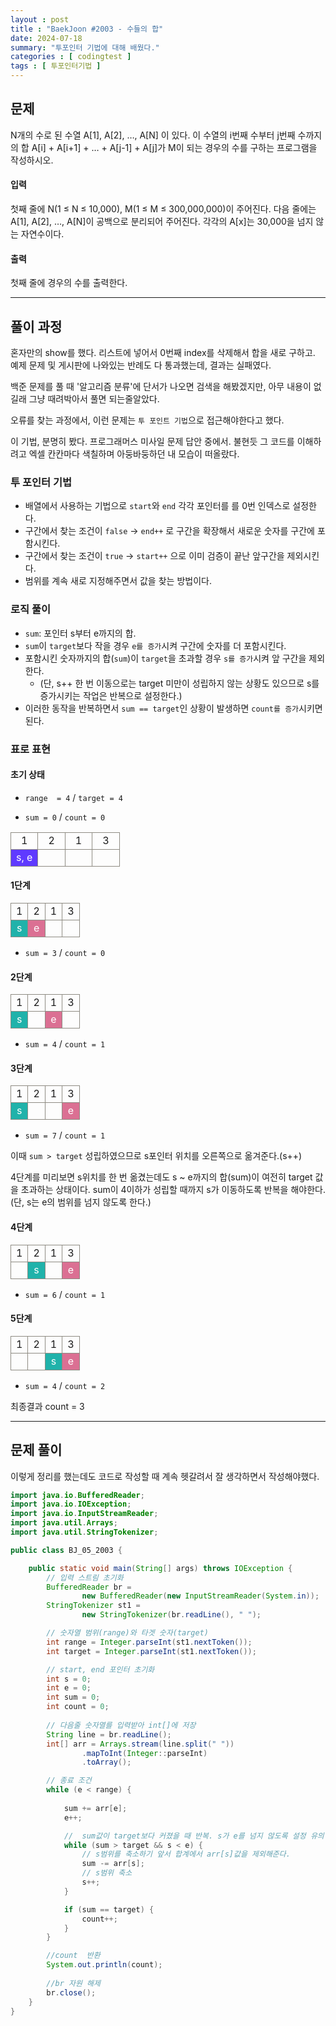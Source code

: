```yaml
---
layout : post
title : "BaekJoon #2003 - 수들의 합"
date: 2024-07-18
summary: "투포인터 기법에 대해 배웠다."
categories : [ codingtest ]
tags : [ 투포인터기법 ]
---
```


## 문제

N개의 수로 된 수열 A[1], A[2], …, A[N] 이 있다. 이 수열의 i번째 수부터 j번째 수까지의 합 A[i] + A[i+1] + … + A[j-1] + A[j]가 M이 되는 경우의 수를 구하는 프로그램을 작성하시오.

#### 입력

첫째 줄에 N(1 ≤ N ≤ 10,000), M(1 ≤ M ≤ 300,000,000)이 주어진다. 다음 줄에는 A[1], A[2], …, A[N]이 공백으로 분리되어 주어진다. 각각의 A[x]는 30,000을 넘지 않는 자연수이다.

#### 출력

첫째 줄에 경우의 수를 출력한다.

---

## 풀이 과정


혼자만의 show를 했다. 리스트에 넣어서 0번째 index를 삭제해서 합을 새로 구하고.
예제 문제 및 게시판에 나와있는 반례도 다 통과했는데, 결과는 실패였다.


백준 문제를 풀 때 '알고리즘 분류'에 단서가 나오면 검색을 해봤겠지만, 아무 내용이 없길래 그냥 때려박아서 풀면 되는줄알았다.

오류를 찾는 과정에서, 이런 문제는 `투 포인트 기법`으로 접근해야한다고 했다.

이 기법, 분명히 봤다. 프로그래머스 미사일 문제 답안 중에서. 불현듯 그 코드를 이해하려고 엑셀 칸칸마다 색칠하며 아둥바둥하던 내 모습이 떠올랐다.

### 투 포인터 기법

* 배열에서 사용하는 기법으로 `start`와 `end` 각각 포인터를 를 0번 인덱스로 설정한다.
* 구간에서 찾는 조건이 `false` → `end++` 로 구간을 확장해서 새로운 숫자를 구간에 포함시킨다. 
* 구간에서 찾는 조건이 `true` → `start++` 으로 이미 검증이 끝난 앞구간을 제외시킨다.
* 범위를 계속 새로 지정해주면서 값을 찾는 방법이다.


### 로직 풀이

* `sum`: 포인터 s부터 e까지의 합.
* `sum`이 `target`보다 작을 경우 `e를 증가`시켜 구간에 숫자를 더 포함시킨다.
* 포함시킨 숫자까지의 합(`sum`)이 `target`을 초과할 경우 `s를 증가`시켜 앞 구간을 제외한다.
  * (단, s++ 한 번 이동으로는 target 미만이 성립하지 않는 상황도 있으므로 s를 증가시키는 작업은 반복으로 설정한다.)
* 이러한 동작을 반복하면서 `sum == target`인 상황이 발생하면 `count를 증가`시키면 된다.


### 표로 표현

#### 초기 상태

* `range  = 4` / `target = 4`

* `sum = 0`  / `count = 0`

<table style="width: 30em">
  <tr style="border: 1px solid #8e8b82">
    <td style="width: 25%; text-align: center; vertical-align: middle;border-right: 1px solid #8e8b82">1</td>
    <td style="width: 25%; text-align: center; vertical-align: middle;border-right: 1px solid #8e8b82">2</td>
    <td style="width: 25%; text-align: center; vertical-align: middle;border-right: 1px solid #8e8b82">1</td>
    <td style="width: 25%; text-align: center; vertical-align: middle;">3</td>
  </tr>
  <tr style="border: 1px solid #8e8b82">
    <td style="width: 25%; text-align: center; vertical-align: middle;border-right: 1px solid #8e8b82; background-color: #5f3aff; color: #fff">s, e</td>
    <td style="width: 25%; text-align: center; vertical-align: middle;border-right: 1px solid #8e8b82"></td>
    <td style="width: 25%; text-align: center; vertical-align: middle;border-right: 1px solid #8e8b82"></td>
    <td style="width: 25%; text-align: center; vertical-align: middle;"></td>
  </tr>
</table>

#### 1단계 


<table style="width: 30em">
  <tr style="border: 1px solid #8e8b82">
    <td style="width: 25%; text-align: center; vertical-align: middle;border-right: 1px solid #8e8b82">1</td>
    <td style="width: 25%; text-align: center; vertical-align: middle;border-right: 1px solid #8e8b82">2</td>
    <td style="width: 25%; text-align: center; vertical-align: middle;border-right: 1px solid #8e8b82">1</td>
    <td style="width: 25%; text-align: center; vertical-align: middle;">3</td>
  </tr>
  <tr style="border: 1px solid #8e8b82">
    <td style="width: 25%; text-align: center; vertical-align: middle;border-right: 1px solid #8e8b82; background-color: lightseagreen; color: #fff">s</td>
    <td style="width: 25%; text-align: center; vertical-align: middle;border-right: 1px solid #8e8b82; background-color: palevioletred; color: #fff">e</td>
    <td style="width: 25%; text-align: center; vertical-align: middle;border-right: 1px solid #8e8b82"></td>
    <td style="width: 25%; text-align: center; vertical-align: middle;"></td>
  </tr>
</table>

* `sum = 3`  / `count = 0`

#### 2단계

<table style="width: 30em">
  <tr style="border: 1px solid #8e8b82">
    <td style="width: 25%; text-align: center; vertical-align: middle;border-right: 1px solid #8e8b82">1</td>
    <td style="width: 25%; text-align: center; vertical-align: middle;border-right: 1px solid #8e8b82">2</td>
    <td style="width: 25%; text-align: center; vertical-align: middle;border-right: 1px solid #8e8b82">1</td>
    <td style="width: 25%; text-align: center; vertical-align: middle;">3</td>
  </tr>
  <tr style="border: 1px solid #8e8b82">
    <td style="width: 25%; text-align: center; vertical-align: middle;border-right: 1px solid #8e8b82; background-color: lightseagreen; color: #fff">s</td>
    <td style="width: 25%; text-align: center; vertical-align: middle;border-right: 1px solid #8e8b82"></td>
    <td style="width: 25%; text-align: center; vertical-align: middle;border-right: 1px solid #8e8b82; background-color: palevioletred; color: #fff">e</td>
    <td style="width: 25%; text-align: center; vertical-align: middle;"></td>
  </tr>
</table>

* `sum = 4`  / `count = 1`

#### 3단계

<table style="width: 30em">
  <tr style="border: 1px solid #8e8b82">
    <td style="width: 25%; text-align: center; vertical-align: middle;border-right: 1px solid #8e8b82">1</td>
    <td style="width: 25%; text-align: center; vertical-align: middle;border-right: 1px solid #8e8b82">2</td>
    <td style="width: 25%; text-align: center; vertical-align: middle;border-right: 1px solid #8e8b82">1</td>
    <td style="width: 25%; text-align: center; vertical-align: middle;">3</td>
  </tr>
  <tr style="border: 1px solid #8e8b82">
    <td style="width: 25%; text-align: center; vertical-align: middle;border-right: 1px solid #8e8b82; background-color: lightseagreen; color: #fff">s</td>
    <td style="width: 25%; text-align: center; vertical-align: middle;border-right: 1px solid #8e8b82"></td>
    <td style="width: 25%; text-align: center; vertical-align: middle;border-right: 1px solid #8e8b82"></td>
    <td style="width: 25%; text-align: center; vertical-align: middle; background-color: palevioletred; color: #fff">e</td>
  </tr>
</table>

* `sum = 7`  / `count = 1`

이때 `sum > target` 성립하였으므로 s포인터 위치를 오른쪽으로 옮겨준다.(s++)

4단계를 미리보면 s위치를 한 번 옮겼는데도 s ~ e까지의 합(sum)이 여전히 target 값을 초과하는 상태이다.
sum이 4이하가 성립할 때까지 s가 이동하도록 반복을 해야한다.
(단, s는 e의 범위를 넘지 않도록 한다.)


#### 4단계

<table style="width: 30em">
  <tr style="border: 1px solid #8e8b82">
    <td style="width: 25%; text-align: center; vertical-align: middle;border-right: 1px solid #8e8b82">1</td>
    <td style="width: 25%; text-align: center; vertical-align: middle;border-right: 1px solid #8e8b82">2</td>
    <td style="width: 25%; text-align: center; vertical-align: middle;border-right: 1px solid #8e8b82">1</td>
    <td style="width: 25%; text-align: center; vertical-align: middle;">3</td>
  </tr>
  <tr style="border: 1px solid #8e8b82">
    <td style="width: 25%; text-align: center; vertical-align: middle;border-right: 1px solid #8e8b82"></td>
    <td style="width: 25%; text-align: center; vertical-align: middle;border-right: 1px solid #8e8b82; background-color: lightseagreen; color: #fff">s</td>
    <td style="width: 25%; text-align: center; vertical-align: middle;border-right: 1px solid #8e8b82"></td>
    <td style="width: 25%; text-align: center; vertical-align: middle; background-color: palevioletred; color: #fff">e</td>
  </tr>
</table>

* `sum = 6`  / `count = 1`

#### 5단계

<table style="width: 30em">
  <tr style="border: 1px solid #8e8b82">
    <td style="width: 25%; text-align: center; vertical-align: middle;border-right: 1px solid #8e8b82">1</td>
    <td style="width: 25%; text-align: center; vertical-align: middle;border-right: 1px solid #8e8b82">2</td>
    <td style="width: 25%; text-align: center; vertical-align: middle;border-right: 1px solid #8e8b82">1</td>
    <td style="width: 25%; text-align: center; vertical-align: middle;">3</td>
  </tr>
  <tr style="border: 1px solid #8e8b82">
    <td style="width: 25%; text-align: center; vertical-align: middle;border-right: 1px solid #8e8b82"></td>
    <td style="width: 25%; text-align: center; vertical-align: middle;border-right: 1px solid #8e8b82"></td>
    <td style="width: 25%; text-align: center; vertical-align: middle;border-right: 1px solid #8e8b82; background-color: lightseagreen; color: #fff">s</td>
    <td style="width: 25%; text-align: center; vertical-align: middle; background-color: palevioletred; color: #fff">e</td>
  </tr>
</table>

* `sum = 4`  / `count = 2`

최종결과 count = 3

---

## 문제 풀이

이렇게 정리를 했는데도 코드로 작성할 때 계속 헷갈려서 잘 생각하면서 작성해야했다.

```java
import java.io.BufferedReader;
import java.io.IOException;
import java.io.InputStreamReader;
import java.util.Arrays;
import java.util.StringTokenizer;

public class BJ_05_2003 {

    public static void main(String[] args) throws IOException {
        // 입력 스트림 초기화
        BufferedReader br = 
                new BufferedReader(new InputStreamReader(System.in));
        StringTokenizer st1 = 
                new StringTokenizer(br.readLine(), " ");

        // 숫자열 범위(range)와 타겟 숫자(target)
        int range = Integer.parseInt(st1.nextToken());
        int target = Integer.parseInt(st1.nextToken());

        // start, end 포인터 초기화
        int s = 0;
        int e = 0;
        int sum = 0;
        int count = 0;
        
        // 다음줄 숫자열를 입력받아 int[]에 저장
        String line = br.readLine();
        int[] arr = Arrays.stream(line.split(" "))
                .mapToInt(Integer::parseInt)
                .toArray();

        // 종료 조건
        while (e < range) {
            
            sum += arr[e];
            e++;

            //  sum값이 target보다 커졌을 때 반복. s가 e를 넘지 않도록 설정 유의!
            while (sum > target && s < e) {
                // s범위를 축소하기 앞서 합계에서 arr[s]값을 제외해준다.
                sum -= arr[s];
                // s범위 축소
                s++;
            }

            if (sum == target) {
                count++;
            }
        }

        //count  반환
        System.out.println(count);
        
        //br 자원 해제
        br.close();
    }
}
```

